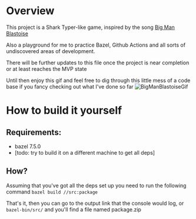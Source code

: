 # Overview

This project is a Shark Typer-like game, inspired by the song [Big Man Blastoise](https://www.youtube.com/watch?v=eY_DBWkwSC4)

Also a playground for me to practice Bazel, Github Actions and all sorts of undiscovered areas of development.

There will be further updates to this file once the project is near completion or at least reaches the MVP state

Until then enjoy this gif and feel free to dig through this little mess of a code base if you fancy checking out what I've done so far
![BigManBlastoiseGif](https://external-content.duckduckgo.com/iu/?u=https%3A%2F%2Fmedia.tenor.com%2FkMO13rsdbM0AAAAM%2Fblastoise-water.gif&f=1&nofb=1&ipt=80b8f51bebda57a1a6a9ec07692bd2eb1a6c5540f4e31df0e0eaea4d30304826&ipo=images)

# How to build it yourself
## Requirements:
- bazel 7.5.0
- [todo: try to build it on a different machine to get all deps]


## How?
Assuming that you've got all the deps set up you need to run the following command
``bazel build //src:package``

That's it, then you can go to the output link that the console would log, or `bazel-bin/src/` and you'll find a file named package.zip

